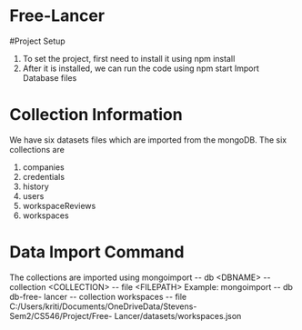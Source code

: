 # Free-Lancer

#Project Setup
1. To set the project, first need to install it using
npm install
2. After it is installed, we can run the code using
npm start
Import Database files

# Collection Information
We have six datasets files which are imported from the mongoDB. The six collections are
1. companies
2. credentials
3. history
4. users
5. workspaceReviews
6. workspaces

# Data Import Command 
The collections are imported using
mongoimport -- db &lt;DBNAME&gt; -- collection &lt;COLLECTION&gt; -- file &lt;FILEPATH&gt;
Example:
mongoimport -- db db-free- lancer -- collection workspaces -- file
C:/Users/kriti/Documents/OneDriveData/Stevens-Sem2/CS546/Project/Free-
Lancer/datasets/workspaces.json